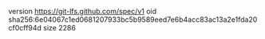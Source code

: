 version https://git-lfs.github.com/spec/v1
oid sha256:6e04067c1ed0681207933bc5b9589eed7e6b4acc83ac13a2e1fda20cf0cff94d
size 2286
